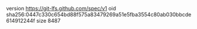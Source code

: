 version https://git-lfs.github.com/spec/v1
oid sha256:0447c330c654bd88f575a83479269a51e5fba3554c80ab030bbcde614912244f
size 8487
